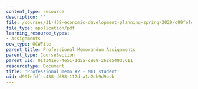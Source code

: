 ```yaml
---
content_type: resource
description: ''
file: /courses/11-438-economic-development-planning-spring-2020/d99fefdfc438d688117da1a2db9d9bcb_MIT11_438s20_memo2_anon.pdf
file_type: application/pdf
learning_resource_types:
- Assignments
ocw_type: OCWFile
parent_title: Professional Memorandum Assignments
parent_type: CourseSection
parent_uid: 01f341e5-4e51-1d5a-c809-262e549d5611
resourcetype: Document
title: 'Professional memo #2 - MIT student'
uid: d99fefdf-c438-d688-117d-a1a2db9d9bcb
---
```

